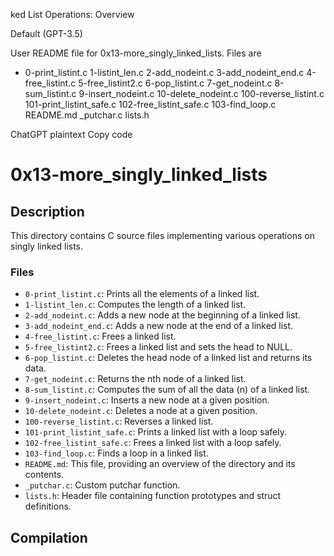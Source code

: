 ked List Operations: Overview

Default (GPT-3.5)

User
README file for 0x13-more_singly_linked_lists. Files are
- 0-print_listint.c
1-listint_len.c
2-add_nodeint.c
3-add_nodeint_end.c
4-free_listint.c
5-free_listint2.c
6-pop_listint.c
7-get_nodeint.c
8-sum_listint.c
9-insert_nodeint.c
10-delete_nodeint.c
100-reverse_listint.c
101-print_listint_safe.c
102-free_listint_safe.c
103-find_loop.c
README.md
_putchar.c
lists.h


ChatGPT
plaintext
Copy code
# 0x13-more_singly_linked_lists

## Description
This directory contains C source files implementing various operations on singly linked lists.

### Files
- `0-print_listint.c`: Prints all the elements of a linked list.
- `1-listint_len.c`: Computes the length of a linked list.
- `2-add_nodeint.c`: Adds a new node at the beginning of a linked list.
- `3-add_nodeint_end.c`: Adds a new node at the end of a linked list.
- `4-free_listint.c`: Frees a linked list.
- `5-free_listint2.c`: Frees a linked list and sets the head to NULL.
- `6-pop_listint.c`: Deletes the head node of a linked list and returns its data.
- `7-get_nodeint.c`: Returns the nth node of a linked list.
- `8-sum_listint.c`: Computes the sum of all the data (n) of a linked list.
- `9-insert_nodeint.c`: Inserts a new node at a given position.
- `10-delete_nodeint.c`: Deletes a node at a given position.
- `100-reverse_listint.c`: Reverses a linked list.
- `101-print_listint_safe.c`: Prints a linked list with a loop safely.
- `102-free_listint_safe.c`: Frees a linked list with a loop safely.
- `103-find_loop.c`: Finds a loop in a linked list.
- `README.md`: This file, providing an overview of the directory and its contents.
- `_putchar.c`: Custom putchar function.
- `lists.h`: Header file containing function prototypes and struct definitions.

## Compilation